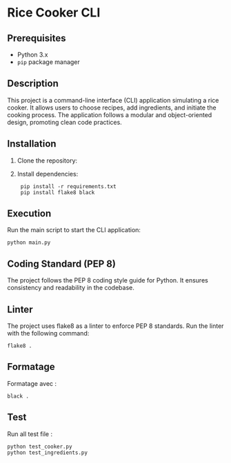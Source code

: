 # Rice Cooker CLI

## Prerequisites
- Python 3.x
- `pip` package manager

## Description
This project is a command-line interface (CLI) application simulating a rice cooker. It allows users to choose recipes, add ingredients, and initiate the cooking process. The application follows a modular and object-oriented design, promoting clean code practices.

## Installation
1. Clone the repository:

2. Install dependencies:

        pip install -r requirements.txt
        pip install flake8 black

## Execution

Run the main script to start the CLI application:

    python main.py

## Coding Standard (PEP 8)

The project follows the PEP 8 coding style guide for Python. It ensures consistency and readability in the codebase.

## Linter

The project uses flake8 as a linter to enforce PEP 8 standards. Run the linter with the following command:

    flake8 .

## Formatage

Formatage avec :

    black .

## Test

Run all test file :

    python test_cooker.py 
    python test_ingredients.py 